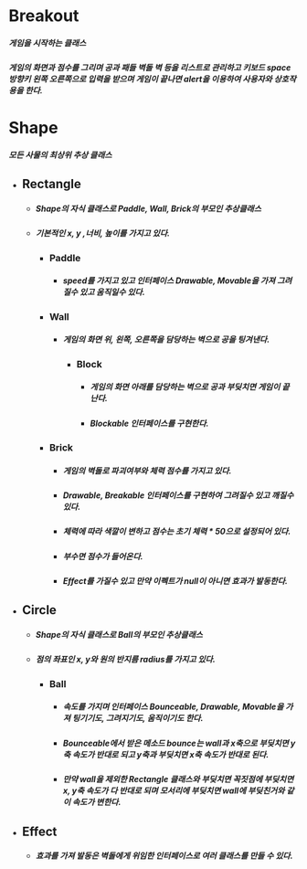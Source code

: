 # Breakout 
##### 게임을 시작하는 클래스
##### 게임의 화면과 점수를 그리며 공과 패들 벽돌 벽 등을 리스트로 관리하고 키보드 space 방향키 왼쪽 오른쪽으로 입력을 받으며 게임이 끝나면 alert을 이용하여 사용자와 상호작용을 한다.

# Shape
##### 모든 사물의 최상위 추상 클래스

- ## Rectangle 
  - ##### Shape의 자식 클래스로 Paddle, Wall, Brick의 부모인 추상클래스
  - ##### 기본적인 x, y ,너비, 높이를 가지고 있다.

    - ### Paddle
      - ##### speed를 가지고 있고 인터페이스 Drawable, Movable을 가져 그려질수 있고 움직일수 있다.

    - ### Wall
      - ##### 게임의 화면 위, 왼쪽, 오른쪽을 담당하는 벽으로 공을 팅겨낸다.
        - ### Block
          - ##### 게임의 화면 아래를 담당하는 벽으로 공과 부딪치면 게임이 끝난다.
          - ##### Blockable 인터페이스를 구현한다.
    - ### Brick
      - ##### 게임의 벽돌로 파괴여부와 체력 점수를 가지고 있다.
      - ##### Drawable, Breakable 인터페이스를 구현하여 그려질수 있고 깨질수 있다.
      - ##### 체력에 따라 색깔이 변하고 점수는 초기 체력 * 50으로 설정되어 있다.
      - ##### 부수면 점수가 들어온다.
      - ##### Effect를 가질수 있고 만약 이펙트가 null이 아니면 효과가 발동한다.

- ## Circle
  - ##### Shape의 자식 클래스로 Ball의 부모인 추상클래스
  - ##### 점의 좌표인 x, y와 원의 반지름 radius를 가지고 있다.
    - ### Ball
      - ##### 속도를 가지며 인터페이스 Bounceable, Drawable, Movable을 가져 팅기기도, 그려지기도, 움직이기도 한다.
      - ##### Bounceable에서 받은 메소드 bounce는 wall과 x축으로 부딪치면 y축 속도가 반대로 되고 y축과 부딪치면 x축 속도가 반대로 된다.
      - ##### 만약 wall을 제외한 Rectangle 클래스와 부딪치면 꼭짓점에 부딪치면 x, y축 속도가 다 반대로 되며 모서리에 부딪치면 wall에 부딪친거와 같이 속도가 변한다.
- ## Effect
  - ##### 효과를 가져 발동은 벽돌에게 위임한 인터페이스로 여러 클래스를 만들 수 있다.